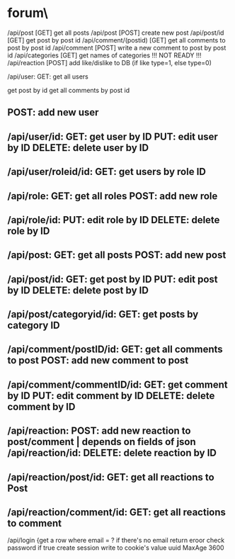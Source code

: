 # forum\

/api/post [GET] get all posts
/api/post [POST] create new post
/api/post/id [GET] get post by post id
/api/comment/(postid) [GET] get all comments to post by post id
/api/comment [POST] write a new comment to post by post id
/api/categories [GET] get names of categories !!! NOT READY !!!
/api/reaction [POST] add like/dislike to DB (if like type=1, else type=0)



/api/user:
GET: get all users

get post by id
get all comments by post id





















POST: add new user
----------------------------
/api/user/id:
GET: get user by ID
PUT: edit user by ID
DELETE: delete user by ID
----------------------------
/api/user/roleid/id:
GET: get users by role ID
--------------------------------------------------------
/api/role:
GET: get all roles
POST: add new role
----------------------------
/api/role/id:
PUT: edit role by ID
DELETE: delete role by ID
--------------------------------------------------------
/api/post:
GET: get all posts
POST: add new post
----------------------------
/api/post/id:
GET: get post by ID
PUT: edit post by ID
DELETE: delete post by ID
----------------------------
/api/post/categoryid/id:
GET: get posts by category ID
--------------------------------------------------------
/api/comment/postID/id:
GET: get all comments to post
POST: add new comment to post
----------------------------
/api/comment/commentID/id:
GET: get comment by ID
PUT: edit comment by ID
DELETE: delete comment by ID 
--------------------------------------------------------
/api/reaction:
POST: add new reaction to post/comment | depends on fields of json
/api/reaction/id:
DELETE: delete reaction by ID
----------------------------
/api/reaction/post/id:
GET: get all reactions to Post
----------------------------
/api/reaction/comment/id:
GET: get all reactions to comment
--------------------------------------------------------
/api/login
{get a row where email  = ?
if there's no email return eroor
check password
if true create session
write to cookie's value uuid
MaxAge 3600
